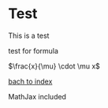 # Test

This is a test

test for formula

$\frac{x}{\mu} \cdot \mu x$

[bach to index](index.md)

<script src="https://cdn.mathjax.org/mathjax/latest/MathJax.js?config=TeX-AMS-MML_HTMLorMML" type="text/javascript"></script>
MathJax included
